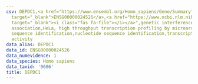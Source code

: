 ```yaml
---
csv: DEPDC1,<a href="https://www.ensembl.org/Homo_sapiens/Gene/Summary?db=core;g=ENSG00000024526"
  target="_blank">ENSG00000024526</a>,<a href="https://www.ncbi.nlm.nih.gov/pubmed/17216044"
  target="_blank"><i class="fas fa-file"></i></a>",genetic interference,functional
  association,HeLa, high throughput transcription profiling by microarray,nucleotide
  sequence identification,nucleotide sequence identification,transcriptional regulation,down-regulates
  activity
data_alias: DEPDC1
data_id: ENSG00000024526
data_numevidence: 1
data_species: Homo sapiens
data_taxid: '9606'
title: DEPDC1
---
```

